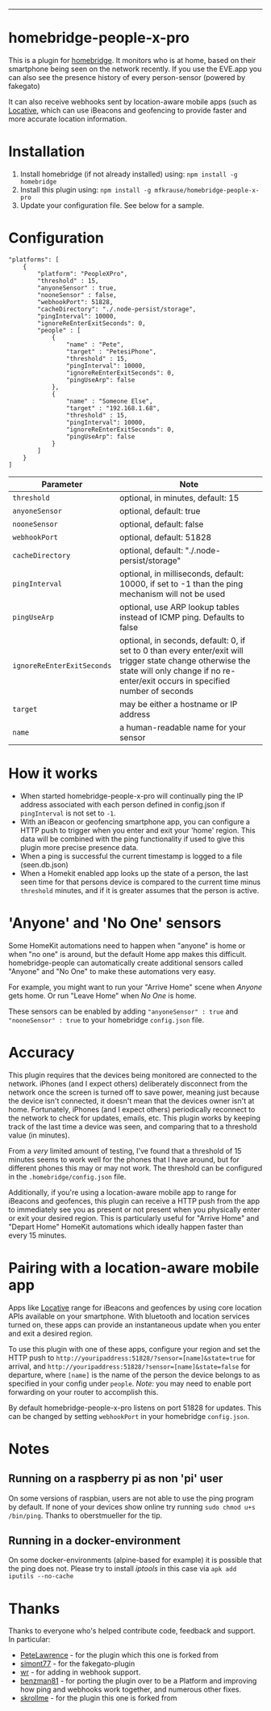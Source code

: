 ***
# homebridge-people-x-pro
This is a plugin for [homebridge](https://github.com/nfarina/homebridge). It monitors who is at home, based on their smartphone being seen on the network recently.
If you use the EVE.app you can also see the presence history of every person-sensor (powered by fakegato) 

It can also receive webhooks sent by location-aware mobile apps (such as [Locative](https://my.locative.io), which can use iBeacons and geofencing to provide faster and more accurate location information.

# Installation

1. Install homebridge (if not already installed) using: `npm install -g homebridge`
2. Install this plugin using: `npm install -g mfkrause/homebridge-people-x-pro`
3. Update your configuration file. See below for a sample.

# Configuration

```
"platforms": [
    {
        "platform": "PeopleXPro",
        "threshold" : 15,
        "anyoneSensor" : true,
        "nooneSensor" : false,
        "webhookPort": 51828,
        "cacheDirectory": "./.node-persist/storage",
        "pingInterval": 10000,
        "ignoreReEnterExitSeconds": 0,
        "people" : [
            {
                "name" : "Pete",
                "target" : "PetesiPhone",
                "threshold" : 15,
                "pingInterval": 10000,
                "ignoreReEnterExitSeconds": 0,
                "pingUseArp": false
            },
            {
                "name" : "Someone Else",
                "target" : "192.168.1.68",
                "threshold" : 15,
                "pingInterval": 10000,
                "ignoreReEnterExitSeconds": 0,
                "pingUseArp": false
            }
        ]
    }
]
```

| Parameter                  | Note                                                                                                                                                                                         |
|----------------------------|----------------------------------------------------------------------------------------------------------------------------------------------------------------------------------------------|
| `threshold`                | optional, in minutes, default: 15                                                                                                                                                            |
| `anyoneSensor`             | optional, default: true                                                                                                                                                                      |
| `nooneSensor`              | optional, default: false                                                                                                                                                                     |
| `webhookPort`              | optional, default: 51828                                                                                                                                                                     |
| `cacheDirectory`           | optional, default: "./.node-persist/storage"                                                                                                                                                 |
| `pingInterval`             | optional, in milliseconds, default: 10000, if set to -1 than the ping mechanism will not be used                                                                                                                                                 |
| `pingUseArp`             | optional, use ARP lookup tables instead of ICMP ping. Defaults to false                                                                                             |
| `ignoreReEnterExitSeconds` | optional, in seconds, default: 0, if set to 0 than every enter/exit will trigger state change otherwise the state will only change if no re-enter/exit occurs in specified number of seconds |
| `target`                   | may be either a hostname or IP address                                                                                                                                                       |
| `name`                     | a human-readable name for your sensor                                                                                                                                                        |

# How it works
* When started homebridge-people-x-pro will continually ping the IP address associated with each person defined in config.json if `pingInterval` is not set to `-1`.
* With an iBeacon or geofencing smartphone app, you can configure a HTTP push to trigger when you enter and exit your 'home' region. This data will be combined with the ping functionality if used to give this plugin more precise presence data.
* When a ping is successful the current timestamp is logged to a file (seen.db.json)
* When a Homekit enabled app looks up the state of a person, the last seen time for that persons device is compared to the current time minus ```threshold``` minutes, and if it is greater assumes that the person is active.

# 'Anyone' and 'No One' sensors
Some HomeKit automations need to happen when "anyone" is home or when "no one" is around, but the default Home app makes this difficult. homebridge-people can automatically create additional sensors called "Anyone" and "No One" to make these automations very easy.

For example, you might want to run your "Arrive Home" scene when _Anyone_ gets home. Or run "Leave Home" when _No One_ is home.

These sensors can be enabled by adding `"anyoneSensor" : true` and `"nooneSensor" : true` to your homebridge `config.json` file.

# Accuracy
This plugin requires that the devices being monitored are connected to the network. iPhones (and I expect others) deliberately disconnect from the network once the screen is turned off to save power, meaning just because the device isn't connected, it doesn't mean that the devices owner isn't at home. Fortunately, iPhones (and I expect others) periodically reconnect to the network to check for updates, emails, etc. This plugin works by keeping track of the last time a device was seen, and comparing that to a threshold value (in minutes).

From a _very_ limited amount of testing, I've found that a threshold of 15 minutes seems to work well for the phones that I have around, but for different phones this may or may not work. The threshold can be configured in the ```.homebridge/config.json``` file.

Additionally, if you're using a location-aware mobile app to range for iBeacons and geofences, this plugin can receive a HTTP push from the app to immediately see you as present or not present when you physically enter or exit your desired region. This is particularly useful for "Arrive Home" and "Depart Home" HomeKit automations which ideally happen faster than every 15 minutes.

# Pairing with a location-aware mobile app
Apps like [Locative](https://my.locative.io) range for iBeacons and geofences by using core location APIs available on your smartphone. With bluetooth and location services turned on, these apps can provide an instantaneous update when you enter and exit a desired region.

To use this plugin with one of these apps, configure your region and set the HTTP push to `http://youripaddress:51828/?sensor=[name]&state=true` for arrival, and `http://youripaddress:51828/?sensor=[name]&state=false` for departure, where `[name]` is the name of the person the device belongs to as specified in your config under `people`. *Note:* you may need to enable port forwarding on your router to accomplish this.

By default homebridge-people-x-pro listens on port 51828 for updates.  This can be changed by setting `webhookPort` in your homebridge `config.json`.

# Notes
## Running on a raspberry pi as non 'pi' user
On some versions of raspbian, users are not able to use the ping program by default. If none of your devices show online try running ```sudo chmod u+s /bin/ping```. Thanks to oberstmueller for the tip.

## Running in a docker-environment
On some docker-environments (alpine-based for example) it is possible that the ping does not. Please try to install _iptools_ in this case via ```apk add iputils --no-cache``` 

# Thanks
Thanks to everyone who's helped contribute code, feedback and support.  In particular:
* [PeteLawrence](https://github.com/PeteLawrence/homebridge-people) - for the plugin which this one is forked from
* [simont77](https://github.com/simont77/fakegato-history) - for the fakegato-plugin
* [wr](https://github.com/wr) - for adding in webhook support.
* [benzman81](https://github.com/benzman81) - for porting the plugin over to be a Platform and improving how ping and webhooks work together, and numerous other fixes.
* [skrollme](https://github.com/skrollme) - for the plugin this one is forked from